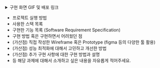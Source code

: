 
<details>
<summary>구현 화면 GIF 및 배포 링크</summary>
<div markdown="1">

<ul>
<li>

[배포 링크](https://tpgus.github.io/) 
</li>

<details>
<summary>게시판 메인 화면</summary>
<div markdown="1">

![ezgif com-gif-maker (2)](https://user-images.githubusercontent.com/43470398/182897609-43974897-b36c-4dc2-81a3-a9ba15be8e6a.gif)
</div>
</details>

<details>
<summary>검색 기능</summary>
<div markdown="1">

![ezgif com-gif-maker (3)](https://user-images.githubusercontent.com/43470398/182903645-86d5c4dc-5ab7-4b5e-b00b-c8d804683b1a.gif)
</div>
</details>


<details>
<summary>게시물 상세 및 댓글 보기</summary>
<div markdown="1">

![ezgif com-gif-maker (4)](https://user-images.githubusercontent.com/43470398/182908916-bb664507-1227-4902-855c-e4404077f9fe.gif)
</div>
</details>

<details>
<summary>모달</summary>
<div markdown="1">

![ezgif com-gif-maker (5)](https://user-images.githubusercontent.com/43470398/182912263-15a01a84-c790-4f7a-a650-50f986766d9a.gif)


</div>
</details>

</ul>


</div>
</details>


- 프로젝트 실행 방법
- 사용한 스택 목록
- 구현한 기능 목록 (Software Requirement Specification)
- 구현 방법 혹은 구현하면서 어려웠던 점
- (가산점) 직접 작성한 Wireframe 혹은 Prototype (figma 등의 다양한 툴 활용)
- (가산점) 성능 최적화에 대해서 고민하고 개선한 방법
- (가산점) 추가 구현 사항에 대한 구현 방법과 설명
- 등 해당 과제에 대해서 소개하고 싶은 내용을 자유롭게 적어주세요.
